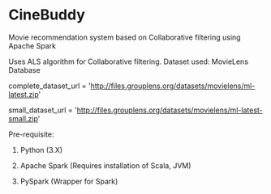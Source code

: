 # CineBuddy
Movie recommendation system based on Collaborative filtering using Apache Spark

Uses ALS algorithm for Collaborative filtering.
Dataset used: MovieLens Database 

complete_dataset_url = 'http://files.grouplens.org/datasets/movielens/ml-latest.zip'

small_dataset_url = 'http://files.grouplens.org/datasets/movielens/ml-latest-small.zip'

Pre-requisite:

1. Python (3.X) 

2. Apache Spark (Requires installation of Scala, JVM) 

3. PySpark (Wrapper for Spark)
